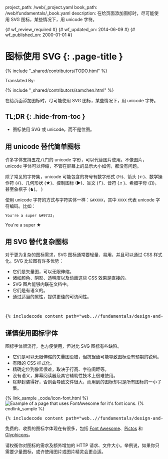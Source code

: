 project_path: /web/_project.yaml
book_path: /web/fundamentals/_book.yaml
description: 在给页面添加图标时，尽可能使用 SVG 图标，某些情况下，用 unicode 字符。

{# wf_review_required #}
{# wf_updated_on: 2014-06-09 #}
{# wf_published_on: 2000-01-01 #}

# 图标使用 SVG {: .page-title }

{% include "_shared/contributors/TODO.html" %}


Translated By: 

{% include "_shared/contributors/samchen.html" %}



在给页面添加图标时，尽可能使用 SVG 图标，某些情况下，用 unicode 字符。




## TL;DR {: .hide-from-toc }
- 图标使用 SVG 或 unicode，而不是位图。


## 用 unicode 替代简单图标

许多字体支持五花八门的 unicode 字形，可以代替图片使用。不像图片，unicode 字体可以伸缩，不管在屏幕上的显示大小如何，都没有问题。

除了常见的字符集，unicode 可能包含的符号有数字形式 (&#8528;)、箭头 (&#8592;)、数学操作符 (&#8730;)、几何形状 (&#9733;)、控制图标 (&#9654;)、盲文 (&#10255;)、音符 (&#9836;)、希腊字母 (&#937;)，甚至象棋子 (&#9822;)。
)

使用 unicode 字符的方式与字符实体一样：`&#XXXX`，其中 `XXXX` 代表 unicode 字符编码。比如：


    You're a super &#9733;
    

You're a super &#9733;

## 用 SVG 替代复杂图标

对于更为复杂的图标需求，SVG 图标通常要轻量、易用，并且可以通过 CSS 样式化。SVG 比位图有许多优势：

* 它们是矢量图，可以无限伸缩。
* 诸如颜色、阴影、透明度以及动画这些 CSS 效果是直接的。
* SVG 图片能够内联在文档中。
* 它们是有语义的。
* 通过适当的属性，提供更佳的可访问性。

&nbsp;

<pre class="prettyprint">
{% includecode content_path="web..//fundamentals/design-and-ui/media/images/_code/icon-svg.html" region_tag="iconsvg" lang=html %}
</pre>

## 谨慎使用图标字体

图标字体很流行，也方便使用，但对比 SVG 图标有些缺陷。

* 它们是可以无限伸缩的矢量图没错，但抗锯齿可能导致图标没有预期的锐利。
* 有限的 CSS 样式化。
* 精确定位到像素很难，取决于行高、字符间距等。
* 没有语义，屏幕阅读器及其它辅助性技术上很难使用。
* 除非封装得好，否则会导致文件很大，而用到的图标却只是所有图标的一小子集。

{% link_sample _code/icon-font.html %}
<img src="img/icon-fonts.png" class="center"
srcset="img/icon-fonts.png 1x, img/icon-fonts-2x.png 2x"
alt="Example of a page that uses FontAwesome for it's font icons.">
{% endlink_sample %}
<pre class="prettyprint">
{% includecode content_path="web..//fundamentals/design-and-ui/media/images/_code/icon-font.html" region_tag="iconfont" lang=html %}
</pre>

免费的、收费的图标字体现在有很多，包括 [Font Awesome](http://fortawesome.github.io/Font-Awesome/)、[Pictos](http://pictos.cc/) 和 [Glyphicons](http://glyphicons.com/)。

请权衡你对图标的需求及额外增加的 HTTP 请求、文件大小。举例说，如果你只需要少量图标，或许使用图片或图片精灵会更合适。


